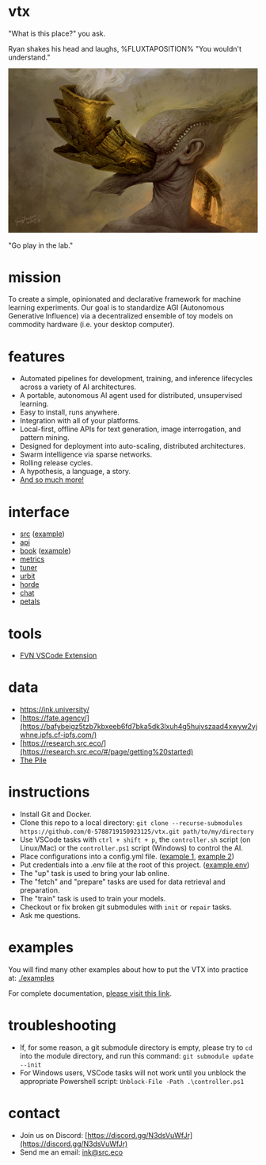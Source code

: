 # vtx

"What is this place?" you ask.

Ryan shakes his head and laughs, %FLUXTAPOSITION% "You wouldn't understand."

![Adam](adam.jpg)

"Go play in the lab."

# mission

To create a simple, opinionated and declarative framework for machine learning experiments. Our goal is to standardize AGI (Autonomous Generative Influence) via a decentralized ensemble of toy models on commodity hardware (i.e. your desktop computer).

# features

- Automated pipelines for development, training, and inference lifecycles across a variety of AI architectures.
- A portable, autonomous AI agent used for distributed, unsupervised learning. 
- Easy to install, runs anywhere.
- Integration with all of your platforms.
- Local-first, offline APIs for text generation, image interrogation, and pattern mining.
- Designed for deployment into auto-scaling, distributed architectures.
- Swarm intelligence via sparse networks.
- Rolling release cycles.
- A hypothesis, a language, a story.
- [And so much more!](https://studio.src.eco/nail/vtx/)

# interface

- [src](http://localhost:8880) ([example](https://src.eco))
- [api](http://localhost:8881)
- [book](http://localhost:8882) ([example](https://pen.university))
- [metrics](http://localhost:8883)
- [tuner](http://localhost:8884)
- [urbit](http://localhost:8885)
- [horde](http://localhost:8886)
- [chat](https://chat.petals.dev/)
- [petals](https://health.petals.dev/)

# tools

- [FVN VSCode Extension](https://github.com/0-5788719150923125/fvn)

# data

- https://ink.university/
- [https://fate.agency/](https://bafybeigz5tzb7kbxeeb6fd7bka5dk3lxuh4g5hujvszaad4xwyw2yjwhne.ipfs.cf-ipfs.com/)
- [https://research.src.eco/](https://research.src.eco/#/page/getting%20started)
- [The Pile](https://bafybeiftud3ppm5n5uudtirm4cf5zgonn44no2qg57isduo5gjeaqvvt2u.ipfs.cf-ipfs.com/)

# instructions

- Install Git and Docker.
- Clone this repo to a local directory: `git clone --recurse-submodules https://github.com/0-5788719150923125/vtx.git path/to/my/directory`
- Use VSCode tasks with `ctrl + shift + p`, the `controller.sh` script (on Linux/Mac) or the `controller.ps1` script (Windows) to control the AI.
- Place configurations into a config.yml file. ([example 1](./src/1-parts.yml), [example 2](./src/2-data.yml))
- Put credentials into a .env file at the root of this project. ([example.env](./examples/inference/.env))
- The "up" task is used to bring your lab online.
- The "fetch" and "prepare" tasks are used for data retrieval and preparation.
- The "train" task is used to train your models.
- Checkout or fix broken git submodules with `init` or `repair` tasks.
- Ask me questions.

# examples

You will find many other examples about how to put the VTX into practice at: [./examples](./examples/)

For complete documentation, [please visit this link](https://studio.src.eco/nail/vtx/).

# troubleshooting

- If, for some reason, a git submodule directory is empty, please try to `cd` into the module directory, and run this command: `git submodule update --init` 
- For Windows users, VSCode tasks will not work until you unblock the appropriate Powershell script: `Unblock-File -Path .\controller.ps1`

# contact

- Join us on Discord: [https://discord.gg/N3dsVuWfJr](https://discord.gg/N3dsVuWfJr)
- Send me an email: [ink@src.eco](mailto:ink@src.eco?subject=[GitHub]%20<title>)
